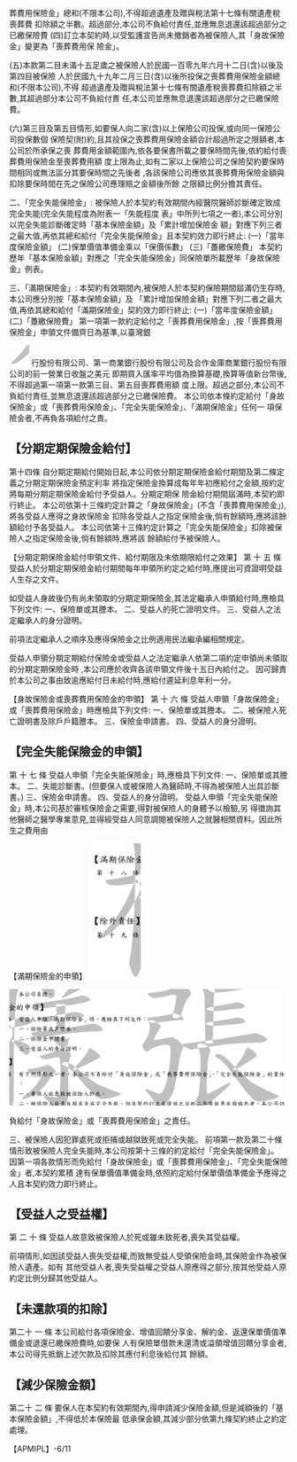 葬費用保險金」總和(不限本公司),不得超過遺產及贈與稅法第十七條有關遺產稅喪葬費 扣除額之半數。超過部分,本公司不負給付責任,並應無息退還該超過部分之已繳保險費
(四)訂立本契約時,以受監護宣告尚未撤銷者為被保險人,其「身故保險金」變更為「喪葬費用保 險金」。

(五)本款第二目未滿十五足歲之被保險人於民國一百零九年六月十二日(含)以後及第四目被保險 人於民國九十九年二月三日(含)以後所投保之喪葬費用保險金額總和(不限本公司),不得 超過遺產及贈與稅法第十七條有關遺產稅喪葬費扣除額之半數,其超過部分本公司不負給付責 任,本公司並應無息退還該超過部分之已繳保險費。

(六)第三目及第五目情形,如要保人向二家(含)以上保險公司投保,或向同一保險公司投保數個 保險契(附)約,且其投保之喪葬費用保險金額合計超過所定之限額者,本公司於所承保之喪 葬費用金額範圍內,依各要保書所載之要保時間先後,依約給付喪葬費用保險金至喪葬費用額 度上限為止,如有二家以上保險公司之保險契約要保時間相同或無法區分其要保時間之先後者
,各該保險公司應依其喪葬費用保險金額與扣除要保時間在先之保險公司應理賠之金額後所餘 之限額比例分擔其責任。

二、「完全失能保險金」:
被保險人於本契約有效期間內經醫院醫師診斷確定致成完全失能(完全失能程度為附表一「失能程度 表」中所列七項之一者),本公司分別以完全失能診斷確定時「基本保險金額」及「累計增加保險金 額」對應下列三者之最大值,再依其總和給付「完全失能保險金」且本契約效力即行終止:
(一)「當年度保險金額」 (二)保單價值準備金乘以「保價係數」 (三)「躉繳保險費」
本契約歷年「基本保險金額」對應之「完全失能保險金」同保險單所載歷年「身故保險金」例表。

三、「滿期保險金」:
本契約有效期間內,被保險人於本契約保險期間屆滿仍生存時,本公司應分別按「基本保險金額」及 「累計增加保險金額」對應下列二者之最大值,再依其總和給付「滿期保險金」契約效力即行終止:
(一)「當年度保險金額」 (二)「躉繳保險費」
第一項第一款約定給付之「喪葬費用保險金」,按「喪葬費用保險金」申領文件備齊日為基準,以臺灣銀

![0_image_0.png](0_image_0.png) 行股份有限公司、第一商業銀行股份有限公司及合作金庫商業銀行股份有限公司的前一營業日收盤之美元 即期買入匯率平均值為換算基礎,換算等值新台幣後,不得超過第一項第一款第三目、第五目喪葬費用額 度上限。超過之部分,本公司不負給付責任,並無息退還該超過部分之已繳保險費。 本公司依本條約定給付「身故保險金」或「喪葬費用保險金」、「完全失能保險金」、「滿期保險金」任何一 項保險金者,不再負各項給付之責。

## 【分期定期保險金給付】

第十四條 自分期定期給付開始日起,本公司依分期定期保險金給付期間及第二條定義之分期定期保險金預定利率 將指定保險金換算成每年年初應給付之金額,按約定將每期分期定期保險金給付予受益人。分期定期保 險金給付期間屆滿時,本契約即行終止。 本公司依第十三條約定計算之「身故保險金」(不含「喪葬費用保險金」),將各受益人應得之身故保險金 扣除各受益人之指定保險金後,倘有餘額時,應將該餘額給付予各受益人。 本公司依第十三條約定計算之「完全失能保險金」扣除被保險人之指定保險金後,倘有餘額時,應將該 餘額給付予被保險人。

【分期定期保險金給付申領文件、給付期限及未依期限給付之效果】
第 十 五 條 受益人於分期定期保險金給付期間每年申領所約定之給付時,應提出可資證明受益人生存之文件。

如受益人身故後仍有尚未領取的分期定期保險金,其法定繼承人申領給付時,應檢具下列文件: 一、保險單或其謄本。 二、受益人的死亡證明文件。 三、受益人之法定繼承人的身分證明。

前項法定繼承人之順序及應得保險金之比例適用民法繼承編相關規定。

受益人申領分期定期給付保險金或受益人之法定繼承人依第二項約定申領尚未領取的分期定期保險金時 ,本公司應於收齊各該申領文件後十五日內給付之。 因可歸責於本公司之事由致逾應給付日未給付時,應給付遲延利息年利一分。

【身故保險金或喪葬費用保險金的申領】
第 十 六 條 受益人申領「身故保險金」或「喪葬費用保險金」時應檢具下列文件:
一、保險單或其謄本。 二、被保險人死亡證明書及除戶戶籍謄本。 三、保險金申請書。 四、受益人的身分證明。

## 【完全失能保險金的申領】

第 十 七 條 受益人申領「完全失能保險金」時,應檢具下列文件:
一、保險單或其謄本。 二、失能診斷書。(但要保人或被保險人為醫師時,不得為被保險人出具診斷書。) 三、保險金申請書。 四、受益人的身分證明。 受益人申領「完全失能保險金」時,本公司基於審核保險金之需要,得對被保險人的身體予以檢驗,另 得徵詢其他醫師之醫學專業意見,並得經受益人同意調閱被保險人之就醫相關資料。因此所生之費用由

【滿期保險金的申領】 ![1_image_1.png](1_image_1.png)

![1_image_0.png](1_image_0.png)

負給付「身故保險金」或「喪葬費用保險金」之責任。

三、被保險人因犯罪處死或拒捕或越獄致死或完全失能。 前項第一款及第二十條情形致被保險人完全失能時,本公司按第十三條的約定給付「完全失能保險金」。 因第一項各款情形而免給付「身故保險金」或「喪葬費用保險金」、「完全失能保險金」者,本契約累積 達有保單價值準備金時,依照約定給付保單價值準備金予應得之人且本契約效力即行終止。

## 【受益人之受益權】

第 二 十 條 受益人故意致被保險人於死或雖未致死者,喪失其受益權。

前項情形,如因該受益人喪失受益權,而致無受益人受領保險金時,其保險金作為被保險人遺產。如有 其他受益人者,喪失受益權之受益人原應得之部分,按其他受益人原約定比例分歸其他受益人。

## 【未還款項的扣除】

第二十 一 條 本公司給付各項保險金、增值回饋分享金、解約金、返還保單價值準備金或退還已繳保險費時,如要保 人有保險單借款未還清或溢領增值回饋分享金者,本公司得先抵銷上述欠款及扣除其應付利息後給付其 餘額。

## 【減少保險金額】

第二十 二 條 要保人在本契約有效期間內,得申請減少保險金額,但是減額後的「基本保險金額」,不得低於本保險最 低承保金額,其減少部分依第九條契約終止之約定處理。

【APMIPL】-6/11